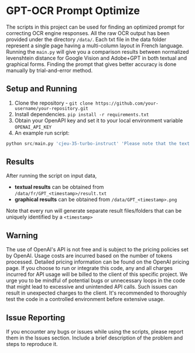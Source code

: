 # GPT-OCR Prompt Optimize
The scripts in this project can be used for finding an optimized prompt for correcting OCR engine responses. All the raw OCR output has been provided under the directory `/data/`. Each txt file in the data folder represent a single page having a multi-column layout in French language. Running the `main.py` will give you a comparison results between normalized levenshtein distance for Google Vision and Adobe+GPT in both textual and graphical forms. Finding the prompt that gives better accuracy is done manually by trial-and-error method.
## Setup and Running
1. Clone the repository - `git clone https://github.com/your-username/your-repository.git`
2. Install dependencies.
   `pip install -r requirements.txt`
3. Obtain your OpenAPI key and set it to your local environment variable `OPENAI_API_KEY`
4. An example run script:

 ```python
 python src/main.py 'cjeu-35-turbo-instruct' 'Please note that the text to be corrected is in French. Fix spelling mistakes, do not add/remove words, make consistent word spacing, add missing spaces, fix font case issues within words, fix numbering issues, make consistent line breaks for the following text:'
 ```

## Results
After running the script on input data, 
- **textual results** can be obtained from `/data/fr/GPT_<timestamp>/result.txt`
- **graphical results** can be obtained from `/data/GPT_<timestamp>.png`

Note that every run will generate separate result files/folders that can be uniquely identified by a `<timestamp>`

## Warning
The use of OpenAI's API is not free and is subject to the pricing policies set by OpenAI. Usage costs are incurred based on the number of tokens processed. Detailed pricing information can be found on the OpenAI pricing page. If you choose to run or integrate this code, any and all charges incurred for API usage will be billed to the client of this specific project. We urge you to be mindful of potential bugs or unnecessary loops in the code that might lead to excessive and unintended API calls. Such issues can result in unexpected charges to the client. It's recommended to thoroughly test the code in a controlled environment before extensive usage.

## Issue Reporting
If you encounter any bugs or issues while using the scripts, please report them in the Issues section. Include a brief description of the problem and steps to reproduce it. 